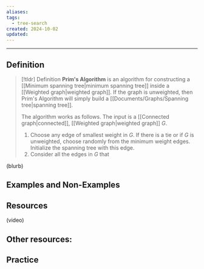 ```yaml
---
aliases: 
tags:
  - tree-search
created: 2024-10-02
updated:
---
```

---
## Definition 

> [!tldr] Definition
> **Prim's Algorithm** is an algorithm for constructing a [[Minimum spanning tree|minimum spanning tree]] inside a [[Weighted graph|weighted graph]]. If the graph is unweighted, then Prim's Algorithm will simply build a [[Documents/Graphs/Spanning tree|spanning tree]]. 
> 
> The algorithm works as follows. The input is a [[Connected graph|connected]], [[Weighted graph|weighted graph]] $G$. 
> 1. Choose any edge of smallest weight in $G$. If there is a tie or if $G$ is unweighted, choose randomly from the minimum weight edges. Initialize the spanning tree with this edge. 
> 2. Consider all the edges in $G$ that 

(blurb)

## Examples and Non-Examples

## Resources 

(video)

Other resources: 
- 

## Practice 
